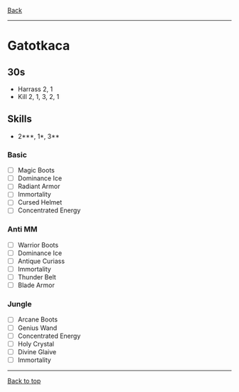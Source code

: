 [Back](../)

----

# Gatotkaca

## 30s
- Harrass 2, 1
- Kill 2, 1, 3, 2, 1

## Skills
- 2***, 1*, 3**

### Basic
- [ ] Magic Boots
- [ ] Dominance Ice
- [ ] Radiant Armor
- [ ] Immortality
- [ ] Cursed Helmet
- [ ] Concentrated Energy

### Anti MM
- [ ] Warrior Boots
- [ ] Dominance Ice
- [ ] Antique Curiass
- [ ] Immortality
- [ ] Thunder Belt
- [ ] Blade Armor

### Jungle
- [ ] Arcane Boots
- [ ] Genius Wand
- [ ] Concentrated Energy
- [ ] Holy Crystal
- [ ] Divine Glaive
- [ ] Immortality

----

[Back to top](./#)
